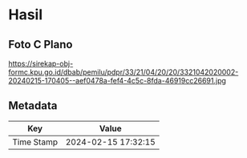 # Hasil

## Foto C Plano

https://sirekap-obj-formc.kpu.go.id/dbab/pemilu/pdpr/33/21/04/20/20/3321042020002-20240215-170405--aef0478a-fef4-4c5c-8fda-46919cc26691.jpg


## Metadata

| Key        | Value               |
| ---------- | ------------------- |
| Time Stamp | 2024-02-15 17:32:15 |



